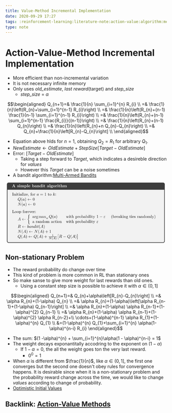 ```yaml
---
title: Value-Method Incremental Implementation
date: 2020-09-29 17:27
tags: :reinforcement-learning:literature-note:action-value:algorithm:method:variation:
type: note
---
```


# Action-Value-Method Incremental Implementation #

- More efficient than non-incremental variation
- It is not necessary infinite memory
- Only uses *old_estimate*, *last reward*(target) and *step_size*
  - *step_size* = $\alpha$

$$\begin{aligned}
Q_{n+1}=& \frac{1}{n} \sum_{i=1}^{n} R_{i} \\
=& \frac{1}{n}\left(R_{n}+\sum_{i=1}^{n-1} R_{i}\right) \\
=& \frac{1}{n}\left(R_{n}+(n-1) \frac{1}{n-1} \sum_{i=1}^{n-1} R_{i}\right) \\
=& \frac{1}{n}\left(R_{n}+(n-1) \sum_{i=1}^{n-1} \frac{R_{i}}{(n-1)}\right) \\
=& \frac{1}{n}\left(R_{n}+(n-1) Q_{n}\right) \\
=& \frac{1}{n}\left(R_{n}+n Q_{n}-Q_{n}\right) \\
=& Q_{n}+\frac{1}{n}\left[R_{n}-Q_{n}\right] \\
\end{aligned}$$

- Equation above hlds for $n=1$, obtaining $Q_{2} = R_{1}$ for arbitrary $Q_{1}$.
- $NewEstimate \leftarrow OldEstimate + StepSize [Target - OldEstimate]$
- Error: $[Target - OldEstimate]$
  - Taking a step forward to $Target$, which indicates a desireble direction for *values*
  - However this $Target$ can be a noise sometimes
- A bandit algorithm:[Multi-Armed Bandits](20200928183306-multi-armed_bandits_.md)

![image](./images/sutton/bandit-algorithm.png)

## Non-stationary Problem

- The reward probability do change over time
- This kind of problem is more common in RL than stationary ones
- So make sanse to give more weight for last rewards than old ones.
  - Using a constant step size is possible to achieve it  with $\alpha \in (0,1]$

$$\begin{aligned}
Q_{n+1}=& Q_{n}+\alpha\left[R_{n}-Q_{n}\right] \\
=& \alpha R_{n}+(1-\alpha) Q_{n} \\
=& \alpha R_{n}+(1-\alpha)\left[\alpha R_{n-1}+(1-\alpha) Q_{n-1}\right] \\
=& \alpha R_{n}+(1-\alpha) \alpha R_{n-1}+(1-\alpha)^{2} Q_{n-1} \\
=& \alpha R_{n}+(1-\alpha) \alpha R_{n-1}+(1-\alpha)^{2} \alpha R_{n-2}+\\
\cdots+(1-\alpha)^{n-1} \alpha R_{1}+(1-\alpha)^{n} Q_{1} \\
&=(1-\alpha)^{n} Q_{1}+\sum_{i=1}^{n} \alpha(1-\alpha)^{n-i} R_{i}
\end{aligned}$$

- The sum: $(1 -\alpha)^{n} + \sum_{i=1}^{n}\alpha(1 - \alpha)^{n-i} = 1$
- The weight decays exponantitally accodring to the exponent on $(1-\alpha)$
  - If $1 - \alpha = 0$, the all the weight goes ton the very last reward.
    - $0^{0} = 1$
- When $\alpha$ is different from $\frac{1}{n}$, like $\alpha \in (0,1]$, the first one converges but the second one
  doesn't obey rules for convergence happens. It is desirable since when it is a non-stationary problem and the
  probability reward change across the time, we would like to change *values* according to change of probability.
- [Optimistic Initial Values](20200929192801-optimistic_initital_values.md)

Backlink: [Action-Value Methods](20200928190836-action-value_methods.md)
----
